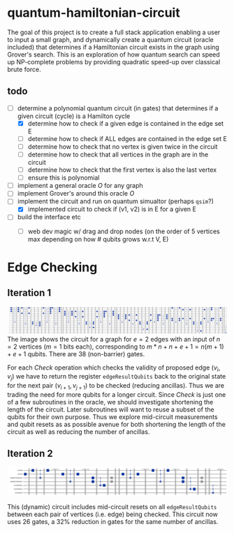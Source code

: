 # quantum-hamiltonian-circuit

The goal of this project is to create a full stack application enabling a user to input a small graph, and dynamically create a quantum circuit (oracle included) that determines if a Hamiltonian circuit exists in the graph using Grover's search. This is an exploration of how quantum search can speed up NP-complete problems by providing quadratic speed-up over classical brute force.

## todo

- [ ] determine a polynomial quantum circuit (in gates) that determines if a given circuit (cycle) is a Hamilton cycle
    - [x] determine how to check if a given edge is contained in the edge set E
    - [ ] determine how to check if ALL edges are contained in the edge set E
    - [ ] determine how to check that no vertex is given twice in the circuit
    - [ ] determine how to check that all vertices in the graph are in the circuit
    - [ ] determine how to check that the first vertex is also the last vertex 
    - [ ] ensure this is polynomial
- [ ] implement a general oracle $O$ for any graph
- [ ] implement Grover's around this oracle $O$ 
- [ ] implement the circuit and run on quantum simualtor (perhaps `qsim`?)
    - [x] implemented circuit to check if (v1, v2) is in E for a given E
- [ ] build the interface etc
    - [ ] web dev magic w/ drag and drop nodes (on the order of 5 vertices max depending on how # qubits grows w.r.t V, E)


# Edge Checking
## Iteration 1

![Circuit for edge checking](edgeCheckingCircuit.png)
The image shows the circuit for a graph for $e=2$ edges with an input of $n=2$ vertices ($m=1$ bits each), corresponding to $m*n + n + e+1=n(m+1)+e+1$ qubits. There are 38 (non-barrier) gates. 

For each $Check$ operation which checks the validity of proposed edge $(v_i, v_j)$ we have to return the register `edgeResultQubits` back to the original state for the next pair $(v_{i+1}, v_{j+1})$ to be checked (reducing ancillas). Thus we are trading the need for more qubits for a longer circuit. Since $Check$ is just one of a few subroutines in the oracle, we should investigate shortening the length of the circuit. Later subroutines will want to reuse a subset of the qubits for their own purpose. Thus we explore mid-circuit measurements and qubit resets as as possible avenue for both shortening the length of the circuit as well as reducing the number of ancillas.

## Iteration 2

![Circuit for edge checking iteration 2](edgeCheckingCircuitit2.png)

This (dynamic) circuit includes mid-circuit resets on all `edgeResultQubits` between each pair of vertices (i.e. edge) being checked. This circuit now uses 26 gates, a 32% reduction in gates for the same number of ancillas.